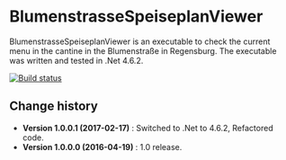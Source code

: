 BlumenstrasseSpeiseplanViewer
====================================

BlumenstrasseSpeiseplanViewer is an executable to check the current menu in the cantine in the Blumenstraße in Regensburg.
The executable was written and tested in .Net 4.6.2.

[![Build status](https://ci.appveyor.com/api/projects/status/l0pfymbv0lmfupht?svg=true)](https://ci.appveyor.com/project/SeppPenner/blumenstrassespeiseplanviewer)

Change history
--------------

* **Version 1.0.0.1 (2017-02-17)** : Switched to .Net to 4.6.2, Refactored code.
* **Version 1.0.0.0 (2016-04-19)** : 1.0 release.
